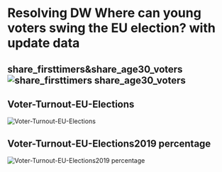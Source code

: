 # Resolving DW Where can young voters swing the EU election?  with update data
## share_firsttimers&share_age30_voters![share_firsttimers share_age30_voters](https://user-images.githubusercontent.com/82277577/115305193-06ab4580-a177-11eb-9280-6237f4ddefd4.png)
## Voter-Turnout-EU-Elections
![Voter-Turnout-EU-Elections](https://user-images.githubusercontent.com/82277577/115305260-1c206f80-a177-11eb-961b-89ab78bc5ab8.png)
## Voter-Turnout-EU-Elections2019 percentage
![Voter-Turnout-EU-Elections2019 percentage](https://user-images.githubusercontent.com/82277577/115305328-30646c80-a177-11eb-8558-e1f2c6beb5b1.png)
